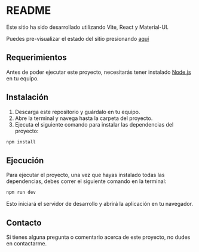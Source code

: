 # README

Este sitio ha sido desarrollado utilizando Vite, React y Material-UI.

Puedes pre-visualizar el estado del sitio presionando [aquí](https://andresbarrosodev.github.io/prueba-tecnica-react/)

## Requerimientos

Antes de poder ejecutar este proyecto, necesitarás tener instalado [Node.js](https://nodejs.org/) en tu equipo. 

## Instalación

1. Descarga este repositorio y guárdalo en tu equipo.
2. Abre la terminal y navega hasta la carpeta del proyecto.
3. Ejecuta el siguiente comando para instalar las dependencias del proyecto:

```sh
npm install
```

## Ejecución

Para ejecutar el proyecto, una vez que hayas instalado todas las dependencias, debes correr el siguiente comando en la terminal:

```sh
npm run dev
```

Esto iniciará el servidor de desarrollo y abrirá la aplicación en tu navegador.

## Contacto

Si tienes alguna pregunta o comentario acerca de este proyecto, no dudes en contactarme.